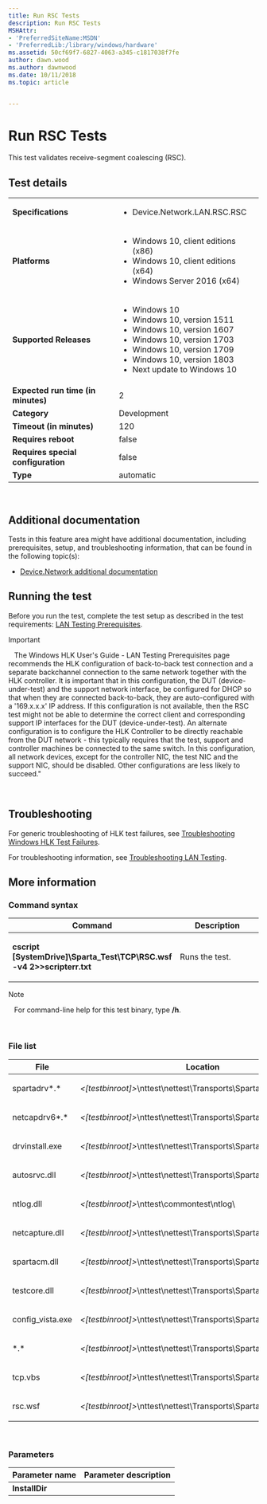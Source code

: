 ```yaml
---
title: Run RSC Tests
description: Run RSC Tests
MSHAttr:
- 'PreferredSiteName:MSDN'
- 'PreferredLib:/library/windows/hardware'
ms.assetid: 50cf69f7-6827-4063-a345-c1817038f7fe
author: dawn.wood
ms.author: dawnwood
ms.date: 10/11/2018
ms.topic: article


---
```


# <span id="p_hlk_test.2ad4325c-64e9-49bb-9e8d-6c734ac38275"></span>Run RSC Tests


This test validates receive-segment coalescing (RSC).

## Test details
|||
|---|---|
| **Specifications**  | <ul><li>Device.Network.LAN.RSC.RSC</li></ul> |  
| **Platforms**   | <ul><li>Windows 10, client editions (x86)</li><li>Windows 10, client editions (x64)</li><li>Windows Server 2016 (x64)</li></ul> |
| **Supported Releases** | <ul><li>Windows 10</li><li>Windows 10, version 1511</li><li>Windows 10, version 1607</li><li>Windows 10, version 1703</li><li>Windows 10, version 1709</li><li>Windows 10, version 1803</li><li>Next update to Windows 10</li></ul> |
|**Expected run time (in minutes)**| 2 |
|**Category**| Development |
|**Timeout (in minutes)**| 120 |
|**Requires reboot**| false |
|**Requires special configuration**| false |
|**Type**| automatic |

 

## <span id="Additional_documentation"></span><span id="additional_documentation"></span><span id="ADDITIONAL_DOCUMENTATION"></span>Additional documentation


Tests in this feature area might have additional documentation, including prerequisites, setup, and troubleshooting information, that can be found in the following topic(s):

-   [Device.Network additional documentation](device-network-additional-documentation.md)

## <span id="Running_the_test"></span><span id="running_the_test"></span><span id="RUNNING_THE_TEST"></span>Running the test


Before you run the test, complete the test setup as described in the test requirements: [LAN Testing Prerequisites](lan-testing-prerequisites.md).

>[!IMPORTANT]
>  
The Windows HLK User's Guide - LAN Testing Prerequisites page recommends the HLK configuration of back-to-back test connection and a separate backchannel connection to the same network together with the HLK controller. It is important that in this configuration, the DUT (device-under-test) and the support network interface, be configured for DHCP so that when they are connected back-to-back, they are auto-configured with a '169.x.x.x' IP address. If this configuration is not available, then the RSC test might not be able to determine the correct client and corresponding support IP interfaces for the DUT (device-under-test). An alternate configuration is to configure the HLK Controller to be directly reachable from the DUT network - this typically requires that the test, support and controller machines be connected to the same switch. In this configuration, all network devices, except for the controller NIC, the test NIC and the support NIC, should be disabled. Other configurations are less likely to succeed."

 

## <span id="Troubleshooting"></span><span id="troubleshooting"></span><span id="TROUBLESHOOTING"></span>Troubleshooting


For generic troubleshooting of HLK test failures, see [Troubleshooting Windows HLK Test Failures](..\user\troubleshooting-windows-hlk-test-failures.md).

For troubleshooting information, see [Troubleshooting LAN Testing](troubleshooting-lan-testing.md).

## <span id="More_information"></span><span id="more_information"></span><span id="MORE_INFORMATION"></span>More information


### <span id="Command_syntax"></span><span id="command_syntax"></span><span id="COMMAND_SYNTAX"></span>Command syntax

<table>
<colgroup>
<col width="50%" />
<col width="50%" />
</colgroup>
<thead>
<tr class="header">
<th>Command</th>
<th>Description</th>
</tr>
</thead>
<tbody>
<tr class="odd">
<td><p><strong>cscript [SystemDrive]\Sparta_Test\TCP\RSC.wsf -v4 2&gt;&gt;scripterr.txt</strong></p></td>
<td><p>Runs the test.</p></td>
</tr>
</tbody>
</table>

>[!NOTE]
>  
For command-line help for this test binary, type **/h**.

 

### <span id="File_list"></span><span id="file_list"></span><span id="FILE_LIST"></span>File list

<table>
<colgroup>
<col width="50%" />
<col width="50%" />
</colgroup>
<thead>
<tr class="header">
<th>File</th>
<th>Location</th>
</tr>
</thead>
<tbody>
<tr class="odd">
<td><p>spartadrv*.*</p></td>
<td><p><em>&lt;[testbinroot]&gt;</em>\nttest\nettest\Transports\Sparta\</p></td>
</tr>
<tr class="even">
<td><p>netcapdrv6*.*</p></td>
<td><p><em>&lt;[testbinroot]&gt;</em>\nttest\nettest\Transports\Spartamini\</p></td>
</tr>
<tr class="odd">
<td><p>drvinstall.exe</p></td>
<td><p><em>&lt;[testbinroot]&gt;</em>\nttest\nettest\Transports\Sparta\</p></td>
</tr>
<tr class="even">
<td><p>autosrvc.dll</p></td>
<td><p><em>&lt;[testbinroot]&gt;</em>\nttest\nettest\Transports\Sparta\</p></td>
</tr>
<tr class="odd">
<td><p>ntlog.dll</p></td>
<td><p><em>&lt;[testbinroot]&gt;</em>\nttest\commontest\ntlog\</p></td>
</tr>
<tr class="even">
<td><p>netcapture.dll</p></td>
<td><p><em>&lt;[testbinroot]&gt;</em>\nttest\nettest\Transports\Sparta\</p></td>
</tr>
<tr class="odd">
<td><p>spartacm.dll</p></td>
<td><p><em>&lt;[testbinroot]&gt;</em>\nttest\nettest\Transports\Sparta\</p></td>
</tr>
<tr class="even">
<td><p>testcore.dll</p></td>
<td><p><em>&lt;[testbinroot]&gt;</em>\nttest\nettest\Transports\Sparta\</p></td>
</tr>
<tr class="odd">
<td><p>config_vista.exe</p></td>
<td><p><em>&lt;[testbinroot]&gt;</em>\nttest\nettest\Transports\Sparta\</p></td>
</tr>
<tr class="even">
<td><p>*.*</p></td>
<td><p><em>&lt;[testbinroot]&gt;</em>\nttest\nettest\Transports\Sparta\scripts\common\</p></td>
</tr>
<tr class="odd">
<td><p>tcp.vbs</p></td>
<td><p><em>&lt;[testbinroot]&gt;</em>\nttest\nettest\Transports\Sparta\scripts\tcp\</p></td>
</tr>
<tr class="even">
<td><p>rsc.wsf</p></td>
<td><p><em>&lt;[testbinroot]&gt;</em>\nttest\nettest\Transports\Sparta\scripts\tcp\</p></td>
</tr>
</tbody>
</table>

 

### <span id="Parameters"></span><span id="parameters"></span><span id="PARAMETERS"></span>Parameters

| Parameter name | Parameter description |
|----------------|-----------------------|
| **InstallDir** |                       |

 

 

 







